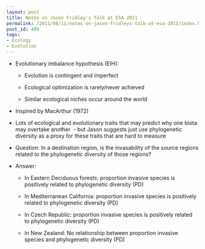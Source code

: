 ```yaml
---
layout: post
title: Notes on Jason Fridley's Talk at ESA 2011
permalink: /2011/08/11/notes-on-jason-fridleys-talk-at-esa-2011/index.html
post_id: 499
tags: 
- Ecology
- Evolution
---
```


<div>
<div id="magicdomid197">
<ul>
	<li>Evolutionary imbalance hypothesis (EIH):</li>
</ul>
</div>
<div id="magicdomid80">
<ul>
<ul>
	<li>Evolution is contingent and imperfect</li>
</ul>
</ul>
</div>
<div id="magicdomid165">
<ul>
<ul>
	<li>Ecological optimization is rarely/never achieved</li>
</ul>
</ul>
</div>
<div id="magicdomid156">
<ul>
<ul>
	<li>Similar ecological niches occur around the world</li>
</ul>
</ul>
</div>
<div id="magicdomid189">
<ul>
	<li>Inspired by MacArthur (1972)</li>
</ul>
</div>
<div id="magicdomid380">
<ul>
	<li>Lots of ecological and evolutionary traits that may predict why one biota may overtake another  - but Jason suggests just use phylogenetic diversity as a proxy for these traits that are hard to measure</li>
</ul>
</div>
<div id="magicdomid469">
<ul>
	<li>Question: In a destination region, is the invasability of the source regions related to the phylogenetic diversity of those regions?</li>
</ul>
</div>
<div id="magicdomid480">
<ul>
	<li>Answer:</li>
</ul>
</div>
<div id="magicdomid599">
<ul>
<ul>
	<li>In Eastern Deciduous forests: proportion invasive species is positively related to phylogenetic diversity (PD)</li>
</ul>
</ul>
</div>
<div id="magicdomid604">
<ul>
<ul>
	<li>In Mediterranean California: proportion invasive species is positively related to phylogenetic diversity (PD)</li>
</ul>
</ul>
</div>
<div id="magicdomid625">
<ul>
<ul>
	<li>In Czech Republic: proportion invasive species is positively related to phylogenetic diversity (PD)</li>
</ul>
</ul>
</div>
<div id="magicdomid669">
<ul>
<ul>
	<li>In New Zealand: No relationship between proportion invasive species and phylogenetic diversity (PD)</li>
</ul>
</ul>
</div>
</div>